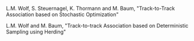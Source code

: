 
L.M. Wolf, S. Steuernagel, K. Thormann and M. Baum, "Track-to-Track Association based on Stochastic Optimization" 

L.M. Wolf and M. Baum, "Track-to-track Association based on Deterministic Sampling using Herding"
